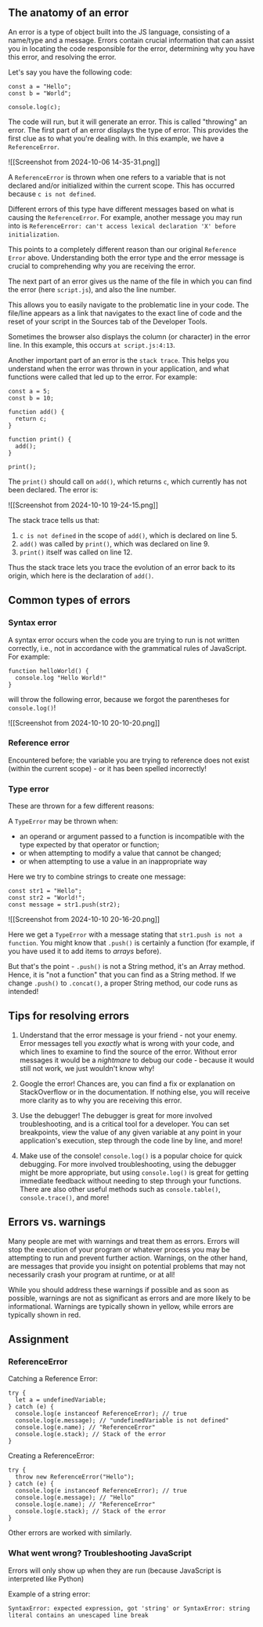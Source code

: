 ## The anatomy of an error

An error is a type of object built into the JS language, consisting of a name/type and a message. Errors contain crucial information that can assist you in locating the code responsible for the error, determining why you have this error, and resolving the error.

Let's say you have the following code:

```
const a = "Hello";
const b = "World";

console.log(c);
```

The code will run, but it will generate an error. This is called "throwing" an error. The first part of an error displays the type of error. This provides the first clue as to what you're dealing with. In this example, we have a `ReferenceError`.

![[Screenshot from 2024-10-06 14-35-31.png]]

A `ReferenceError` is thrown when one refers to a variable that is not declared and/or initialized within the current scope. This has occurred because `c is not defined`.

Different errors of this type have different messages based on what is causing the `ReferenceError`. For example, another message you may run into is `ReferenceError: can't access lexical declaration 'X' before initialization`.

This points to a completely different reason than our original `Reference Error` above. Understanding both the error type and the error message is crucial to comprehending why you are receiving the error.

The next part of an error gives us the name of the file in which you can find the error (here `script.js`), and also the line number.

This allows you to easily navigate to the problematic line in your code. The file/line appears as a link that navigates to the exact line of code and the reset of your script in the Sources tab of the Developer Tools.

Sometimes the browser also displays the column (or character) in the error line. In this example, this occurs `at script.js:4:13`.

Another important part of an error is the `stack trace`. This helps you understand when the error was thrown in your application, and what functions were called that led up to the error. For example:

```
const a = 5;
const b = 10;

function add() {
  return c;
}

function print() {
  add();
}

print();
```

The `print()` should call on `add()`, which returns `c`, which currently has not been declared. The error is:

![[Screenshot from 2024-10-10 19-24-15.png]]

The stack trace tells us that:

1) `c is not defined` in the scope of `add()`, which is declared on line 5.
2) `add()` was called by `print()`, which was declared on line 9.
3) `print()` itself was called on line 12.

Thus the stack trace lets you trace the evolution of an error back to its origin, which here is the declaration of `add()`.

## Common types of errors

### Syntax error

A syntax error occurs when the code you are trying to run is not written correctly, i.e., not in accordance with the grammatical rules of JavaScript. For example:

```
function helloWorld() {
  console.log "Hello World!"
}
```

will throw the following error, because we forgot the parentheses for `console.log()`!

![[Screenshot from 2024-10-10 20-10-20.png]]

### Reference error

Encountered before; the variable you are trying to reference does not exist (within the current scope) - or it has been spelled incorrectly!

### Type error

These are thrown for a few different reasons:

A `TypeError` may be thrown when:

- an operand or argument passed to a function is incompatible with the type expected by that operator or function;
- or when attempting to modify a value that cannot be changed;
- or when attempting to use a value in an inappropriate way

Here we try to combine strings to create one message:

```
const str1 = "Hello";
const str2 = "World!";
const message = str1.push(str2);
```

![[Screenshot from 2024-10-10 20-16-20.png]]

Here we get a `TypeError` with a message stating that `str1.push is not a function`. You might know that `.push()` is certainly a function (for example, if you have used it to add items to *arrays* before).

But that's the point - `.push()` is not a String method, it's an Array method. Hence, it is "not a function" that you can find as a String method. If we change `.push()` to `.concat()`, a proper String method, our code runs as intended!

## Tips for resolving errors

1) Understand that the error message is your friend - not your enemy. Error messages tell you *exactly* what is wrong with your code, and which lines to examine to find the source of the error. Without error messages it would be a *nightmare* to debug our code - because it would still not work, we just wouldn't know why!

2) Google the error! Chances are, you can find a fix or explanation on StackOverflow or in the documentation. If nothing else, you will receive more clarity as to why you are receiving this error.

3) Use the debugger! The debugger is great for more involved troubleshooting, and is a critical tool for a developer. You can set breakpoints, view the value of any given variable at any point in your application's execution, step through the code line by line, and more!

4) Make use of the console! `console.log()` is a popular choice for quick debugging. For more involved troubleshooting, using the debugger might be more appropriate, but using `console.log()` is great for getting immediate feedback without needing to step through your functions. There are also other useful methods such as `console.table()`, `console.trace()`, and more!

## Errors vs. warnings

Many people are met with warnings and treat them as errors. Errors will stop the execution of your program or whatever process you may be attempting to run and prevent further action. Warnings, on the other hand, are messages that provide you insight on potential problems that may not necessarily crash your program at runtime, or at all!

While you should address these warnings if possible and as soon as possible, warnings are not as significant as errors and are more likely to be informational. Warnings are typically shown in yellow, while errors are typically shown in red.

## Assignment

### ReferenceError

Catching a Reference Error:
```
try {
  let a = undefinedVariable;
} catch (e) {
  console.log(e instanceof ReferenceError); // true
  console.log(e.message); // "undefinedVariable is not defined"
  console.log(e.name); // "ReferenceError"
  console.log(e.stack); // Stack of the error
}
```

Creating a ReferenceError:
```
try {
  throw new ReferenceError("Hello");
} catch (e) {
  console.log(e instanceof ReferenceError); // true
  console.log(e.message); // "Hello"
  console.log(e.name); // "ReferenceError"
  console.log(e.stack); // Stack of the error
}
```

Other errors are worked with similarly.

### What went wrong? Troubleshooting JavaScript

Errors will only show up when they are run (because JavaScript is interpreted like Python)

Example of a string error:

`SyntaxError: expected expression, got 'string' or SyntaxError: string literal contains an unescaped line break`
